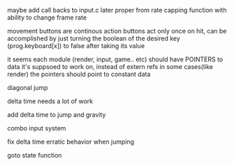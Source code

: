 maybe add call backs to input.c later
proper from rate capping function with ability to change frame rate

movement buttons are continous
action buttons act only once on hit, can be accomplished by just turning the boolean of the desired key (prog.keyboard[x]) to false after taking its value


it seems each module (render, input, game.. etc) should have POINTERS to data it's suppsoed to work on, instead of extern refs
in some cases(like render) the pointers should point to constant data 

diagonal jump

delta time needs a lot of work

add delta time to jump and gravity

combo input system

fix delta time erratic behavior when jumping

goto state function
